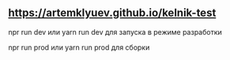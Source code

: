 ## https://artemklyuev.github.io/kelnik-test

npr run dev или yarn run dev для запуска в режиме разработки

npr run prod или yarn run prod для сборки